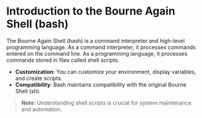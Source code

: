 
# Introduction to the Bourne Again Shell (bash)

The Bourne Again Shell (bash) is a command interpreter and high-level programming language. As a command interpreter, it processes commands entered on the command line. As a programming language, it processes commands stored in files called shell scripts. 

- **Customization**: You can customize your environment, display variables, and create scripts.
- **Compatibility**: Bash maintains compatibility with the original Bourne Shell (sh).

> **Note**: Understanding shell scripts is crucial for system maintenance and automation.

